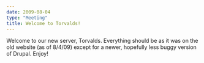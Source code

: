 ```yaml
---
date: 2009-08-04
type: "Meeting"
title: Welcome to Torvalds!
---
```

Welcome to our new server, Torvalds. Everything should be as it was on the old
website (as of 8/4/09) except for a newer, hopefully less buggy version of
Drupal. Enjoy!

